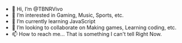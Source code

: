 - 👋 Hi, I’m @TBNRVivo
- 👀 I’m interested in Gaming, Music, Sports, etc.
- 🌱 I’m currently learning JavaScript
- 💞️ I’m looking to collaborate on Making games, Learning coding, etc.
- 📫 How to reach me... That is something I can't tell Right Now.

<!---
TBNRVivo/TBNRVivo is a ✨ special ✨ repository because its `README.md` (this file) appears on your GitHub profile.
You can click the Preview link to take a look at your changes.
--->
